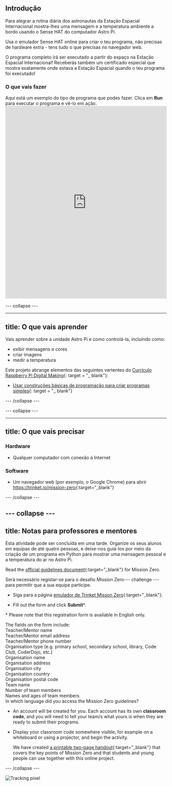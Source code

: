 ## Introdução

Para alegrar a rotina diária dos astronautas da Estação Espacial Internacional mostra-lhes uma mensagem e a temperatura ambiente a bordo usando o Sense HAT do computador Astro Pi.

Usa o emulador Sense HAT online para criar o teu programa, não precisas de hardware extra - tens tudo o que precisas no navegador web.

O programa completo irá ser executado a partir do espaço na Estação Espacial Internacional! Receberás também um certificado especial que mostra exatamente onde estava a Estação Espacial quando o teu programa foi executado!

### O que vais fazer

Aqui está um exemplo do tipo de programa que podes fazer. Clica em **Run** para executar o programa e vê-lo em ação. <iframe src="https://trinket.io/embed/python/069f6138f7?outputOnly=true&start=result" width="100%" height="600" frameborder="0" marginwidth="0" marginheight="0" allowfullscreen mark="crwd-mark"></iframe> 

\--- collapse \---

* * *

## title: O que vais aprender

Vais aprender sobre a unidade Astro Pi e como controlá-la, incluindo como:

+ exibir mensagens e cores
+ criar imagens
+ medir a temperatura

Este projeto abrange elementos das seguintes vertentes do [Currículo Raspberry Pi Digital Making](http://rpf.io/curriculum){: target = "_ blank"}:

+ [Usar construções básicas de programação para criar programas simples](https://curriculum.raspberrypi.org/programming/creator/){: target = "_ blank"}

\--- /collapse \---

\--- collapse \---

* * *

## title: O que vais precisar

### Hardware

+ Qualquer computador com conexão à Internet

### Software

+ Um navegador web (por exemplo, o Google Chrome) para abrir <https://trinket.io/mission-zero>{:target="_blank"}

\--- /collapse \---

## \--- collapse \---

## title: Notas para professores e mentores

Esta atividade pode ser concluída em uma tarde. Organize os seus alunos em equipas de até quatro pessoas, e deixe-nos guiá-los por meio da criação de um programa em Python para mostrar uma mensagem pessoal e a temperatura do ar no Astro Pi.

Read the [official guidelines document](https://astro-pi.org/wp-content/uploads/2018/09/Astro_Pi_Mission_Zero_Guidelines_2018_19_V12_pages.pdf){:target="_blank"} for Mission Zero.

Será necessário registar-se para o desafio Mission Zero\--- challenge \--- para permitir que a sua equipe participe.

+ Siga para a página [emulador de Trinket Misson Zero](https://trinket.io/mission-zero/register){:target="_blank"}.

+ Fill out the form and click **Submit**\*.

\* Please note that this registration form is available in English only.

The fields on the form include:  
Teacher/Mentor name  
Teacher/Mentor email address  
Teacher/Mentor phone number  
Organisation type (e.g. primary school, secondary school, library, Code Club, CoderDojo, etc.)  
Organisation name  
Organisation address  
Organisation city  
Organisation country  
Organisation postal code  
Team name  
Number of team members  
Names and ages of team members  
In which language did you access the Mission Zero guidelines?

+ An account will be created for you. Each account has its own **classroom code**, and you will need to tell your team/s what yours is when they are ready to submit their programs.

+ Display your classroom code somewhere visible, for example on a whiteboard or using a projector, and begin the activity.
    
    We have created [a printable two-page handout](https://astro-pi.org/astro_pi_mission_zero_project_print_out_v10_print/){:target="_blank"} that covers the key points of Mission Zero and that students and young people can use together with this online project.

\--- /collapse \---

![Tracking pixel](https://code.org/api/hour/begin_raspberrypi_astropi.png)